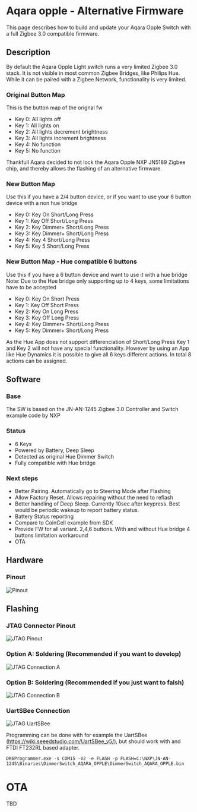 # Aqara opple - Alternative Firmware

This page describes how to build and update your Aqara Opple Switch with a full Zigbee 3.0 compatible firmware.

## Description
By default the Aqara Opple Light switch runs a very limited Zigbee 3.0 stack. 
It is not visible in most common Zigbee Bridges, like Philips Hue.
While it can be paired with a Zigbee Network, functionality is very limited.

### Original Button Map
This is the button map of the orignal fw

- Key 0: All lights off
- Key 1: All lights on
- Key 2: All lights decrement brightness
- Key 3: All lights increment brightness
- Key 4: No function
- Key 5: No function

Thankfull Aqara decided to not lock the Aqara Opple NXP JN5189 Zigbee chip, and thereby allows the flashing of an alternative firmware.

### New Button Map
Use this if you have a 2/4 button device, or if you want to use your 6 button device with a non hue bridge

- Key 0: Key On Short/Long Press
- Key 1: Key Off Short/Long Press
- Key 2: Key Dimmer+ Short/Long Press
- Key 3: Key Dimmer+ Short/Long Press
- Key 4: Key 4 Short/Long Press
- Key 5: Key 5 Short/Long Press

### New Button Map - Hue compatible 6 buttons
Use this if you have a 6 button device and want to use it with a hue bridge
Note: Due to the Hue bridge only supporting up to 4 keys, some limitations have to be accepted

- Key 0: Key On Short Press
- Key 1: Key Off Short Press
- Key 2: Key On Long Press
- Key 3: Key Off Long Press
- Key 4: Key Dimmer+ Short/Long Press
- Key 5: Key Dimmer+ Short/Long Press

As the Hue App does not support differenciation of Short/Long Press Key 1 and Key 2 will not have any special functionality.
However by using an App like Hue Dynamics it is possible to give all 6 keys different actions. In total 8 actions can be assigned.

## Software
### Base
The SW is based on the JN-AN-1245 Zigbee 3.0 Controller and Switch example code by NXP

### Status
- 6 Keys
- Powered by Battery, Deep Sleep
- Detected as original Hue Dimmer Switch
- Fully compatible with Hue bridge

### Next steps
- Better Pairing. Automatically go to Steering Mode after Flashing
- Allow Factory Reset. Allows repairing without the need to reflash
- Better handling of Deep Sleep. Currently 10sec after keypress. Best would be periodic wakeup to report battery status.
- Battery Status reporting
- Compare to CoinCell example from SDK
- Provide FW for all variant. 2,4,6 buttons. With and without Hue bridge 4 buttons limitation workaround
- OTA

## Hardware
### Pinout
![Pinout](Aqara_Opple_Pinout.png?raw=true "Pinout")

## Flashing
### JTAG Connector Pinout
![JTAG Pinout](Aqara_Opple_JTAG_Pinout.png?raw=true "JTAG Pinout")

### Option A: Soldering (Recommended if you want to develop)
![JTAG Connection A](Aqara_Opple_JTAG_Connection_PCB_A.png?raw=true "JTAG Connection A")

### Option B: Soldering (Recommended if you just want to falsh)
![JTAG Connection B](Aqara_Opple_JTAG_Connection_PCB_B.png?raw=true "JTAG Connection B")

### UartSBee Connection
![JTAG UartSBee](Aqara_Opple_JTAG_Connection_UartSBee.png?raw=true "JTAG UartSBee")

Programming can be done with for example the UartSBee (https://wiki.seeedstudio.com/UartSBee_v5/), but should work with and FTDI FT232RL based adapter.

```
DK6Programmer.exe -s COM15 -V2 -e FLASH -p FLASH=C:\NXP\JN-AN-1245\Binaries\DimmerSwitch_AQARA_OPPLE\DimmerSwitch_AQARA_OPPLE.bin
```


# OTA
TBD
